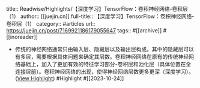 title:: Readwise/Highlights/【深度学习】TensorFlow：卷积神经网络-卷积层（1）
author:: [[juejin.cn]]
full-title:: 【深度学习】TensorFlow：卷积神经网络-卷积层（1）
category:: #articles
url:: https://juejin.cn/post/7169921186179055647
tags:: #[[archive]] #[[inoreader]]
- 传统的神经网络通常只由输入层、隐藏层以及输出层构成。其中的隐藏层可以有多层，需要根据具体问题来确定其层数。卷积神经网络在原有的传统神经网络基础上，加入了更加有效的特征学习部分-卷积层和池化层（具体位置在全连接层前）。卷积神经网络的出现，使得神经网络层数更多更深（深度学习）。 ([View Highlight](https://read.readwise.io/read/01hdg5j8dmbesbd2rhrwwjbydk)) #Highlight #[[2023-10-24]]